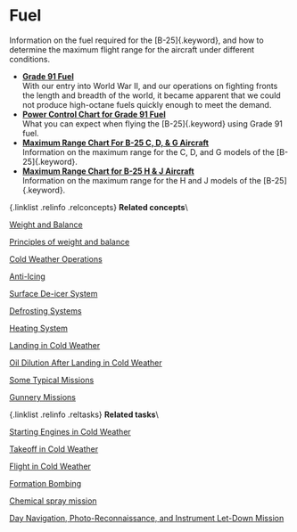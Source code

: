 
Fuel
====

Information on the fuel required for the [B-25]{.keyword}, and how to
determine the maximum flight range for the aircraft under different
conditions.

-   **[Grade 91 Fuel](../mdita/grade_91_fuel.md)**\
    With our entry into World War II, and our operations on fighting
    fronts the length and breadth of the world, it became apparent that
    we could not produce high-octane fuels quickly enough to meet the
    demand.
-   **[Power Control Chart for Grade 91
    Fuel](../mdita/power_control_chart_for_grade_91_fuel.md)**\
    What you can expect when flying the [B-25]{.keyword} using Grade 91
    fuel.
-   **[Maximum Range Chart For B-25 C, D, & G
    Aircraft](../mdita/maximum_range_chart_for_b_25_c_d_and_g_aircraft.md)**\
    Information on the maximum range for the C, D, and G models of the
    [B-25]{.keyword}.
-   **[Maximum Range Chart for B-25 H & J
    Aircraft](../mdita/maximum_range_chart_for_b_25_h_and_j_aircraft.md)**\
    Information on the maximum range for the H and J models of the
    [B-25]{.keyword}.

 {.linklist .relinfo .relconcepts}
**Related concepts**\

<div>

[Weight and
Balance](../mdita/WeightAndBalance.md "The day when a pilot flew by guesswork is past. One by one the decisions that were made by intuition, hunches, and guesswork have been taken over by an orderly system based on knowledge and understanding. Invariably this has resulted in greater safety and operating efficiency.")

</div>

<div>

[Principles of weight and
balance](../mdita/PrinciplesOfWeightAndBalance.md "Understanding proper balance and the center of gravity of a B-25, and how to correctly determine the total weight and its distribution on board the aircraft.")

</div>

<div>

[Cold Weather
Operations](../mdita/cold_weather_operations.md "Cold weather operations bring visions of long arctic nights, glaciers, Eskimos, and stories you have heard of the Far North.")

</div>

<div>

[Anti-Icing](../mdita/anti_icing.md "Emergency provision is made to prevent ice formation on the propellers, and on the bombsight window by an alcohol anti-icing system.")

</div>

<div>

[Surface De-icer
System](../mdita/surface_de_icer_system.md "The location and scenarios for using the de-icing systems on you B-25.")

</div>

<div>

[Defrosting
Systems](../mdita/defrosting_systems.md "Where the desfrosting systems are located across the B-25.")

</div>

<div>

[Heating
System](../mdita/heating_system.md "The airplane has two independent heating systems; one for heating the navigator's, pilot's, and bombardier's compartments, the other for heating the radio operator's compartment and the interior of the fuselage aft of it.")

</div>

<div>

[Landing in Cold
Weather](../mdita/landing_in_cold_weather.md "Practical tips on what to know when landing your B-25 in cold weather flying conditions.")

</div>

<div>

[Oil Dilution After Landing in Cold
Weather](../mdita/oil_dilution_after_landing_in_cold_weather.md "To obtain sufficient dilution of the oil to facilitate starting, allow the engine to cool either by idling or stopping after flight, before dilution begins.")

</div>

<div>

[Some Typical
Missions](../mdita/some_typical_missions.md "The types of practice missions you can expect when learning the B-25.")

</div>

<div>

[Gunnery
Missions](../mdita/gunnery_missions.md "In this and all ensuing gunnery missions when both ground and water targets are used, extreme care must be exercised to see that the field of fire is clear of other planes.")

</div>


 {.linklist .relinfo .reltasks}
**Related tasks**\

<div>

[Starting Engines in Cold
Weather](../mdita/starting_engines_in_cold_weather.md "A checklist to ensure that your engines will start and work properly in cold weather conditions.")

</div>

<div>

[Takeoff in Cold
Weather](../mdita/takeoff_in_cold_weather.md "Short checklist on what to look for when attempting to take off during cold weather conditions.")

</div>

<div>

[Flight in Cold
Weather](../mdita/flight_in_cold_weather.md "Your anti-icing and de-icing equipment is primarily intended as a means of getting you out of icing levels.")

</div>

<div>

[Formation
Bombing](../mdita/formation_bombing.md "This is a day, 6-ship formation bombing mission.")

</div>

<div>

[Chemical spray
mission](../mdita/ChemicalSprayMission.md "Background and expectations on the chemical spray missions.")

</div>

<div>

[Day Navigation, Photo-Reconnaissance, and Instrument Let-Down
Mission](../mdita/day_navigation_photo_reconnaissance_and_instrument_let_down_mission.md "How this mission works and what's expected of every crew member.")

</div>


